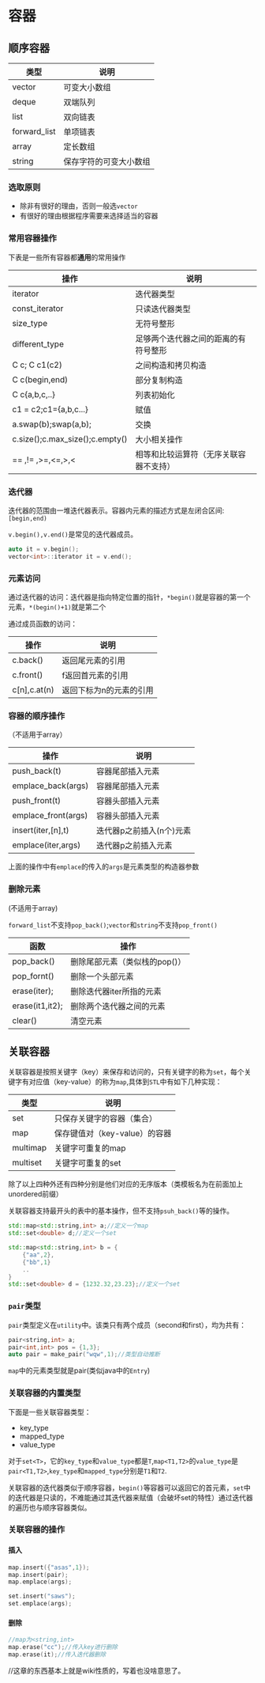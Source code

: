 # 容器

##  顺序容器

| 类型         | 说明                   |
| ------------ | ---------------------- |
| vector       | 可变大小数组           |
| deque        | 双端队列               |
| list         | 双向链表               |
| forward_list | 单项链表               |
| array        | 定长数组               |
| string       | 保存字符的可变大小数组 |

### 选取原则

- 除非有很好的理由，否则一般选`vector`
- 有很好的理由根据程序需要来选择适当的容器

### 常用容器操作

下表是一些所有容器都**通用**的常用操作

| 操作                            | 说明                                   |
| ------------------------------- | -------------------------------------- |
| iterator                        | 迭代器类型                             |
| const_iterator                  | 只读迭代器类型                         |
| size_type                       | 无符号整形                             |
| different_type                  | 足够两个迭代器之间的距离的有符号整形   |
| C c; C c1(c2)                   | 之间构造和拷贝构造                     |
| C c(begin,end)                  | 部分复制构造                           |
| C c{a,b,c,..}                   | 列表初始化                             |
| c1 = c2;c1={a,b,c...}           | 赋值                                   |
| a.swap(b);swap(a,b);            | 交换                                   |
| c.size();c.max_size();c.empty() | 大小相关操作                           |
| == ,!= ,>=,<=,>,<               | 相等和比较运算符（无序关联容器不支持） |

### 迭代器

迭代器的范围由一堆迭代器表示。容器内元素的描述方式是左闭合区间:`[begin,end)`

`v.begin(),v.end()`是常见的迭代器成员。

```c++
auto it = v.begin();
vector<int>::iterator it = v.end();
```

### 元素访问

通过迭代器的访问：迭代器是指向特定位置的指针，`*begin()`就是容器的第一个元素，`*(begin()+1)`就是第二个

通过成员函数的访问：

|操作|说明|
|----|----|
|c.back()|返回尾元素的引用|
|c.front()|f返回首元素的引用|
|c[n],c.at(n)|返回下标为n的元素的引用|

### 容器的顺序操作

（不适用于array）

| 操作                | 说明                     |
| ------------------- | ------------------------ |
| push_back(t)        | 容器尾部插入元素         |
| emplace_back(args)  | 容器尾部插入元素         |
| push_front(t)       | 容器头部插入元素         |
| emplace_front(args) | 容器头部插入元素         |
| insert(iter,[n],t)  | 迭代器p之前插入(n个)元素 |
| emplace(iter,args)  | 迭代器p之前插入元素      |

上面的操作中有`emplace`的传入的`args`是元素类型的构造器参数

### 删除元素

(不适用于array)

`forward_list`不支持`pop_back()`;`vector`和`string`不支持`pop_front()`

| 函数            | 操作                          |
| --------------- | ----------------------------- |
| pop_back()      | 删除尾部元素（类似栈的pop()） |
| pop_fornt()     | 删除一个头部元素              |
| erase(iter);    | 删除迭代器iter所指的元素      |
| erase(it1,it2); | 删除两个迭代器之间的元素      |
| clear()         | 清空元素                      |

## 关联容器

关联容器是按照关键字（key）来保存和访问的，只有关键字的称为`set`，每个关键字有对应值（key-value）的称为`map`,具体到`STL`中有如下几种实现：

| 类型     | 说明                          |
| -------- | ----------------------------- |
| set      | 只保存关键字的容器（集合）    |
| map      | 保存键值对（key-value）的容器 |
| multimap | 关键字可重复的map             |
| multiset | 关键字可重复的set             |

除了以上四种外还有四种分别是他们对应的无序版本（类模板名为在前面加上unordered前缀）

关联容器支持最开头的表中的基本操作，但不支持`psuh_back()`等的操作。

```c++
std::map<std::string,int> a;//定义一个map
std::set<double> d;//定义一个set

std::map<std::string,int> b = {
    {"aa",2},
    {"bb",1}
    ..
}
std::set<double> d = {1232.32,23.23};//定义一个set
```

### `pair`类型

`pair`类型定义在`utility`中。该类只有两个成员（second和first），均为共有：

```c++
pair<string,int> a;
pair<int,int> pos = {1,3};
auto pair = make_pair("wqw",1);//类型自动推断
```

`map`中的元素类型就是pair(类似java中的`Entry`)

### 关联容器的内置类型

下面是一些关联容器类型：

- key_type
- mapped_type
- value_type

对于`set<T>`，它的`key_type`和`value_type`都是`T`,`map<T1,T2>`的`value_type`是`pair<T1,T2>`,`key_type`和`mapped_type`分别是`T1`和`T2`.

关联容器的迭代器类似于顺序容器，`begin()`等容器可以返回它的首元素，`set`中的迭代器是只读的，不难能通过其迭代器来赋值（会破坏set的特性）通过迭代器的遍历也与顺序容器类似。

### 关联容器的操作

#### 插入

```c++
map.insert({"asas",1});
map.insert(pair);
map.emplace(args);

set.insert("saws");
set.emplace(args);
```

#### 删除

```c++
//map为<string,int>
map.erase("cc");//传入key进行删除
map.erase(it);//传入迭代器删除
```

//这章的东西基本上就是wiki性质的，写着也没啥意思了。